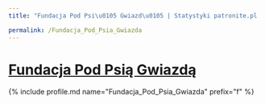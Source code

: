 ```yaml
---
title: "Fundacja Pod Psi\u0105 Gwiazd\u0105 | Statystyki patronite.pl | Patromierz"

permalink: /Fundacja_Pod_Psia_Gwiazda
---
```


# [Fundacja Pod Psią Gwiazdą](https://patronite.pl/Fundacja_Pod_Psia_Gwiazda)

{% include profile.md name="Fundacja_Pod_Psia_Gwiazda" prefix="f" %}
